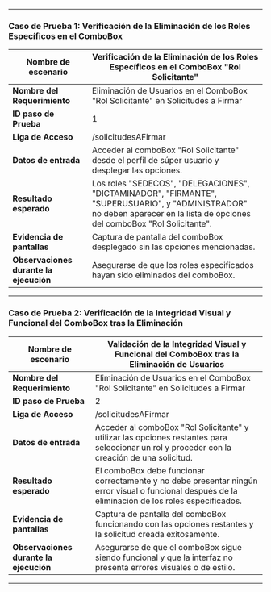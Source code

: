 
---

### Caso de Prueba 1: Verificación de la Eliminación de los Roles Específicos en el ComboBox

| **Nombre de escenario**                  | Verificación de la Eliminación de los Roles Específicos en el ComboBox "Rol Solicitante"           |
|------------------------------------------|-----------------------------------------------------------------------------------------------------|
| **Nombre del Requerimiento**             | Eliminación de Usuarios en el ComboBox "Rol Solicitante" en Solicitudes a Firmar                    |
| **ID paso de Prueba**                    | 1                                                                                                  |
| **Liga de Acceso**                       | /solicitudesAFirmar                                                                                 |
| **Datos de entrada**                     | Acceder al comboBox "Rol Solicitante" desde el perfil de súper usuario y desplegar las opciones.    |
| **Resultado esperado**                   | Los roles "SEDECOS", "DELEGACIONES", "DICTAMINADOR", "FIRMANTE", "SUPERUSUARIO", y "ADMINISTRADOR" no deben aparecer en la lista de opciones del comboBox "Rol Solicitante". |
| **Evidencia de pantallas**               | Captura de pantalla del comboBox desplegado sin las opciones mencionadas.                           |
| **Observaciones durante la ejecución**   | Asegurarse de que los roles especificados hayan sido eliminados del comboBox.                       |

---

### Caso de Prueba 2: Verificación de la Integridad Visual y Funcional del ComboBox tras la Eliminación

| **Nombre de escenario**                  | Validación de la Integridad Visual y Funcional del ComboBox tras la Eliminación de Usuarios         |
|------------------------------------------|-----------------------------------------------------------------------------------------------------|
| **Nombre del Requerimiento**             | Eliminación de Usuarios en el ComboBox "Rol Solicitante" en Solicitudes a Firmar                    |
| **ID paso de Prueba**                    | 2                                                                                                  |
| **Liga de Acceso**                       | /solicitudesAFirmar                                                                                 |
| **Datos de entrada**                     | Acceder al comboBox "Rol Solicitante" y utilizar las opciones restantes para seleccionar un rol y proceder con la creación de una solicitud. |
| **Resultado esperado**                   | El comboBox debe funcionar correctamente y no debe presentar ningún error visual o funcional después de la eliminación de los roles especificados. |
| **Evidencia de pantallas**               | Captura de pantalla del comboBox funcionando con las opciones restantes y la solicitud creada exitosamente. |
| **Observaciones durante la ejecución**   | Asegurarse de que el comboBox sigue siendo funcional y que la interfaz no presenta errores visuales o de estilo. |

---

